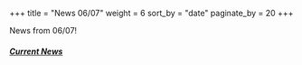 +++
title = "News 06/07"
weight = 6
sort_by = "date"
paginate_by = 20
+++

News from 06/07!

##### [<i class="bi bi-bell-fill"></i> Current News](@/news/_index.md)
